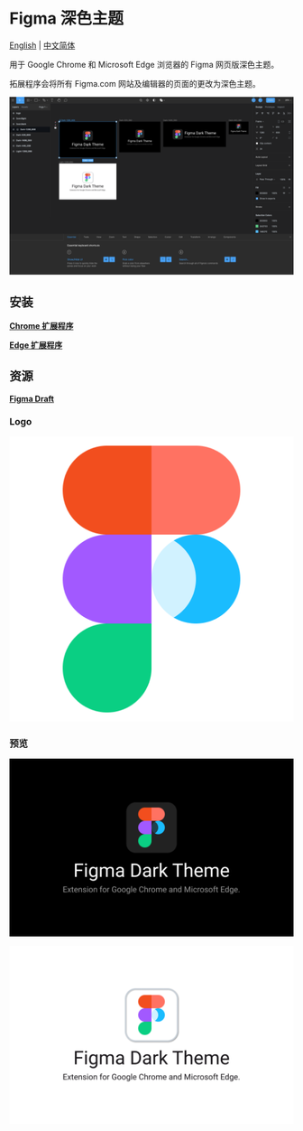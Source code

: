 # Figma 深色主题

[English](./README.md) | [中文简体](./README.zh.md)

用于 Google Chrome 和 Microsoft Edge 浏览器的 Figma 网页版深色主题。

拓展程序会将所有 Figma.com 网站及编辑器的页面的更改为深色主题。

![Preview-1280_800](./assets/Preview-1280_800.png)

## 安装

**[Chrome 扩展程序]()**

**[Edge 扩展程序](https://microsoftedge.microsoft.com/addons/detail/figma-dark-theme/pniljokeankpoomopaaekblacciihnpp)**

## 资源

**[Figma Draft](https://www.figma.com/community/file/921577254332071556/Figma-Dark-Theme)**

### Logo

![logo](./assets/logo512.png)

### 预览

![Dark-1080_960](./assets/Dark-1280_800.png)

![Light-1080_960](./assets/Light-1280_800.png)
